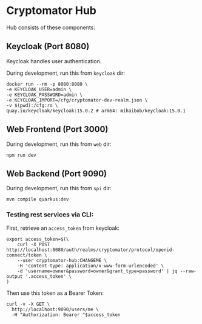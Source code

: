 # Cryptomator Hub

Hub consists of these components:

## Keycloak (Port 8080)

Keycloak handles user authentication.

During development, run this from `keycloak` dir:

```shell
docker run --rm -p 8080:8080 \
-e KEYCLOAK_USER=admin \
-e KEYCLOAK_PASSWORD=admin \
-e KEYCLOAK_IMPORT=/cfg/cryptomator-dev-realm.json \
-v $(pwd):/cfg:ro \
quay.io/keycloak/keycloak:15.0.2 # arm64: mihaibob/keycloak:15.0.1
```

## Web Frontend (Port 3000)

During development, run this from `web` dir:

```shell
npm run dev
```

## Web Backend (Port 9090)

During development, run this from `spi` dir:

```shell
mvn compile quarkus:dev
```

### Testing rest services via CLI:

First, retrieve an `access_token` from keycloak:

```
export access_token=$(\
    curl -X POST http://localhost:8080/auth/realms/cryptomator/protocol/openid-connect/token \
    --user cryptomator-hub:CHANGEME \
    -H 'content-type: application/x-www-form-urlencoded' \
    -d 'username=owner&password=owner&grant_type=password' | jq --raw-output '.access_token' \
)
```

Then use this token as a Bearer Token:

```shell
curl -v -X GET \
  http://localhost:9090/users/me \
  -H "Authorization: Bearer "$access_token
```
